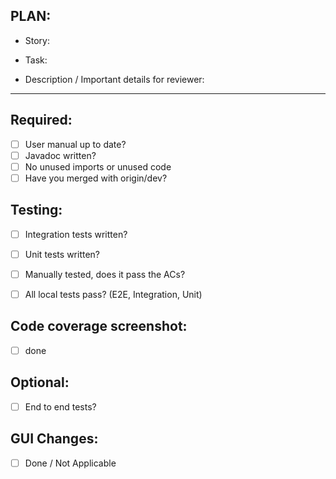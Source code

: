 ## PLAN:

- Story: 
- Task:

- Description / Important details for reviewer:



-----------------------

## Required:
- [ ] User manual up to date?
- [ ] Javadoc written?
- [ ] No unused imports or unused code
- [ ] Have you merged with origin/dev?

## Testing:
- [ ] Integration tests written?
- [ ] Unit tests written?
- [ ] Manually tested, does it pass the ACs?
- [ ] All local tests pass? (E2E, Integration, Unit)


## Code coverage screenshot:
- [ ] done

## Optional:
- [ ] End to end tests?


## GUI Changes:
- [ ] Done / Not Applicable
